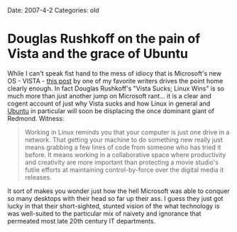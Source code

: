 Date: 2007-4-2
Categories: old

# Douglas Rushkoff on the pain of Vista and the grace of Ubuntu

While I can't speak fist hand to the mess of idiocy that is Microsoft's new OS - VISTA - <a href="http://www.rushkoff.com/2007/04/vista-sucks-linux-wins.php">this post</a> by one of my favorite writers drives the point home clearly enough.  In fact Douglas Rushkoff's "Vista Sucks; Linux Wins" is so much more than just another jump on Microsoft rant... it is a clear and cogent account of just why Vista sucks and how Linux in general and <a href="http://www.ubuntu.com/">Ubuntu</a> in particular will soon be displacing the once dominant giant of Redmond. Witness:

<blockquote>Working in Linux reminds you that your computer is just one drive in a network. That getting your machine to do something new really just means grabbing a few lines of code from someone who has tried it before. It means working in a collaborative space where productivity and creativity are more important than protecting a movie studio's futile efforts at maintaining control-by-force over the digital media it releases. </blockquote>

It sort of makes you wonder just how the hell Microsoft was able to conquer so many desktops with their head so far up their ass.  I guess they just got lucky in that their short-sighted, stunted vision of the what technology is was well-suited to the particular mix of naivety and ignorance that permeated most late 20th century IT departments.
